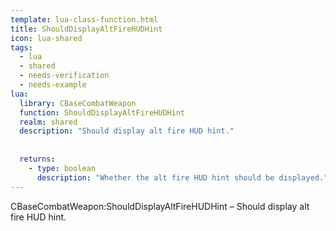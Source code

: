 ```yaml
---
template: lua-class-function.html
title: ShouldDisplayAltFireHUDHint
icon: lua-shared
tags:
  - lua
  - shared
  - needs-verification
  - needs-example
lua:
  library: CBaseCombatWeapon
  function: ShouldDisplayAltFireHUDHint
  realm: shared
  description: "Should display alt fire HUD hint."
  
  
  returns:
    - type: boolean
      description: "Whether the alt fire HUD hint should be displayed."
---
```


<div class="lua__search__keywords">
CBaseCombatWeapon:ShouldDisplayAltFireHUDHint &#x2013; Should display alt fire HUD hint.
</div>
